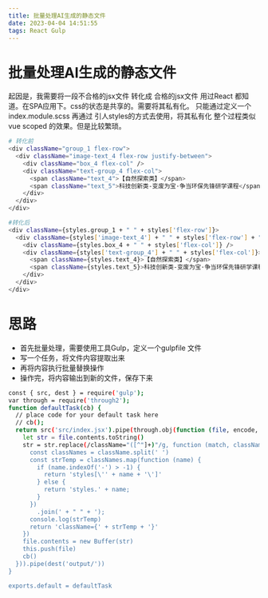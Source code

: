```yaml
---
title: 批量处理AI生成的静态文件
date: 2023-04-04 14:51:55
tags: React Gulp 
---
```


# 批量处理AI生成的静态文件
起因是，我需要将一段不合格的jsx文件 转化成 合格的jsx文件
用过React 都知道。在SPA应用下。css的状态是共享的。需要将其私有化。
只能通过定义一个 index.module.scss
再通过 引人styles的方式去使用，将其私有化 
整个过程类似vue scoped 的效果。但是比较繁琐。
``` bash
# 转化前
<div className="group_1 flex-row">
  <div className="image-text_4 flex-row justify-between">
    <div className="box_4 flex-col" />
    <div className="text-group_4 flex-col">
      <span className="text_4">【自然探索类】</span>
      <span className="text_5">科技创新类-变废为宝·争当环保先锋研学课程</span>
    </div>
  </div>
</div>

#转化后
<div className={styles.group_1 + " " + styles['flex-row']}>
  <div className={styles['image-text_4'] + " " + styles['flex-row'] + " " + styles['justify-between']}>
    <div className={styles.box_4 + " " + styles['flex-col']} />
    <div className={styles['text-group_4'] + " " + styles['flex-col']}>
      <span className={styles.text_4}>【自然探索类】</span>
      <span className={styles.text_5}>科技创新类-变废为宝·争当环保先锋研学课程</span>
    </div>
  </div>
</div>

```

# 思路
* 首先批量处理，需要使用工具Gulp，定义一个gulpfile 文件
* 写一个任务，将文件内容提取出来
* 再将内容执行批量替换操作
* 操作完，将内容输出到新的文件，保存下来
  
``` bash
const { src, dest } = require('gulp');
var through = require('through2');
function defaultTask(cb) {
  // place code for your default task here
  // cb();
  return src('src/index.jsx').pipe(through.obj(function (file, encode, cb) {
    let str = file.contents.toString()
    str = str.replace(/className="([^"]+)"/g, function (match, className) {
      const classNames = className.split(' ')
      const strTemp = classNames.map(function (name) {
        if (name.indexOf('-') > -1) {
          return 'styles[\'' + name + '\']'
        } else {
          return 'styles.' + name;
        }
      })
        .join(' + " " + ');
      console.log(strTemp)
      return 'className={' + strTemp + '}'
    })
    file.contents = new Buffer(str)
    this.push(file)
    cb()
  })).pipe(dest('output/'))
}

exports.default = defaultTask
```
